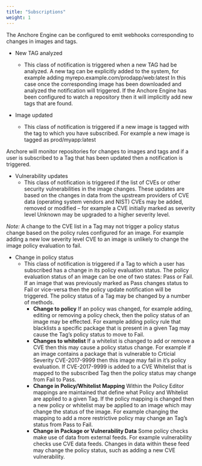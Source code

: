 ```yaml
---
title: "Subscriptions"
weight: 1
---
```


The Anchore Engine can be configured to emit webhooks corresponding to changes in images and tags.

- New TAG analyzed
    - This class of notification is triggered when a new TAG had be analyzed.
A new tag can be explicitly added to the system, for example adding myrepo.example.com/prodapp/web:latest
In this case once the corresponding image has been downloaded and analyzed the notification will triggered.
If the Anchore Engine has been configured to watch a repository then it will implicitly add new tags that are found.

- Image updated
    - This class of notification is triggered if a new image is tagged with the tag to which you have subscribed. For example a new image is tagged as prod/myapp:latest 

Anchore will monitor repositories for changes to images and tags and if a user is subscribed to a Tag that has been updated then a notification is triggered.

- Vulnerability updates
    - This class of notification is triggered if the list of CVEs or other security vulnerabilities in the image changes. These updates are based on the changes in data from the upstream providers of CVE data (operating system vendors and NIST) CVEs may be added, removed or modified – for example a CVE initially marked as severity level Unknown may be upgraded to a higher severity level.

*Note:* A change to the CVE list in a Tag may not trigger a policy status change based on the policy rules configured for an image.
For example adding a new low severity level CVE to an image is unlikely to change the image policy evaluation to fail. 

- Change in policy status
    - This class of notification is triggered if a Tag to which a user has subscribed has a change in its policy evaluation status. The policy evaluation status of an image can be one of two states: Pass or Fail. If an image that was previously marked as Pass changes status to Fail or vice-versa then the policy update notification will be triggered. The policy status of a Tag may be changed by a number of methods.
        - **Change to policy**
            If an policy was changed, for example adding, editing or removing a policy check, then the policy status of an image may be effected. For example adding policy rule that blacklists a specific package that is present in a given Tag may cause the Tag’s policy status to move to Fail.
        - **Changes to whitelist**
            If a whitelist is changed to add or remove a CVE then this may cause a policy status change. For example if an image contains a package that is vulnerable to Crticial Severity CVE-2017-9999 then this image may fail in it’s policy evaluation. If CVE-2017-9999 is added to a CVE Whitelist that is mapped to the subscribed Tag then the policy status may change from Fail to Pass.
        - **Change in Policy/Whitelist Mapping**
            Within the Policy Editor mappings are maintained that define what Policy and Whitelist are applied to a given Tag. If the policy mapping is changed then a new policy or whitelist may be applied to an image which may change the status of the image. For example changing the mapping to add a more restrictive policy may change an Tag’s status from Pass to Fail.
        - **Change in Package or Vulnerability Data**
            Some policy checks make use of data from external feeds. For example vulnerability checks use CVE data feeds. Changes in data within these feed may change the policy status, such as adding a new CVE vulnerability.

